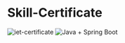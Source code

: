 # Skill-Certificate
![iet-certificate](https://github.com/Mohd1999-collb/Skill-Certificate/assets/96992202/5848aacf-ff39-46c9-9d69-3f797bd0cb02)
![Java + Spring Boot](https://github.com/Mohd1999-collb/Skill-Certificate/assets/96992202/eff0e5a9-f8b0-4b3a-bbcf-e3535cd3a6a3)
